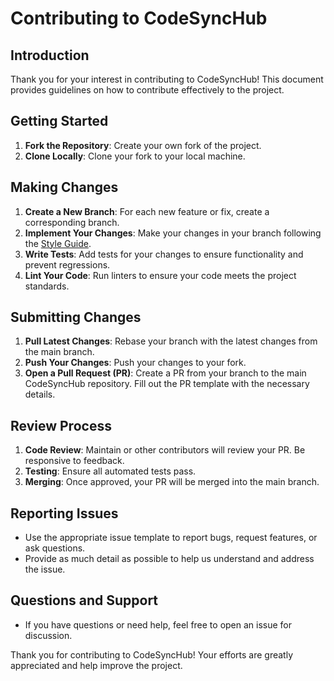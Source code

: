 # Contributing to CodeSyncHub

## Introduction
Thank you for your interest in contributing to CodeSyncHub! This document provides guidelines on how to contribute effectively to the project.

## Getting Started

1. **Fork the Repository**: Create your own fork of the project.
2. **Clone Locally**: Clone your fork to your local machine.

## Making Changes

1. **Create a New Branch**: For each new feature or fix, create a corresponding branch.
2. **Implement Your Changes**: Make your changes in your branch following the [Style Guide](STYLE_GUIDE.md).
3. **Write Tests**: Add tests for your changes to ensure functionality and prevent regressions.
4. **Lint Your Code**: Run linters to ensure your code meets the project standards.

## Submitting Changes

1. **Pull Latest Changes**: Rebase your branch with the latest changes from the main branch.
2. **Push Your Changes**: Push your changes to your fork.
3. **Open a Pull Request (PR)**: Create a PR from your branch to the main CodeSyncHub repository. Fill out the PR template with the necessary details.

## Review Process

1. **Code Review**: Maintain or other contributors will review your PR. Be responsive to feedback.
2. **Testing**: Ensure all automated tests pass.
3. **Merging**: Once approved, your PR will be merged into the main branch.

## Reporting Issues

- Use the appropriate issue template to report bugs, request features, or ask questions.
- Provide as much detail as possible to help us understand and address the issue.

## Questions and Support

- If you have questions or need help, feel free to open an issue for discussion.

Thank you for contributing to CodeSyncHub! Your efforts are greatly appreciated and help improve the project.